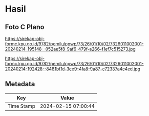 # Hasil

## Foto C Plano

https://sirekap-obj-formc.kpu.go.id/9782/pemilu/ppwp/73/26/01/10/02/7326011002001-20240214-195148--052ae5f8-9af6-479f-a266-f1ef7c515273.jpg

https://sirekap-obj-formc.kpu.go.id/9782/pemilu/ppwp/73/26/01/10/02/7326011002001-20240214-192428--8481bf1d-3ce9-4fa8-9a87-c72337a4c4ed.jpg


## Metadata

| Key        | Value               |
| ---------- | ------------------- |
| Time Stamp | 2024-02-15 07:00:44 |



